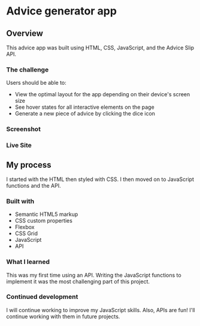 # Advice generator app

## Overview
This advice app was built using HTML, CSS, JavaScript, and the Advice Slip API.

### The challenge

Users should be able to:

- View the optimal layout for the app depending on their device's screen size
- See hover states for all interactive elements on the page
- Generate a new piece of advice by clicking the dice icon

### Screenshot


### Live Site


## My process

I started with the HTML then styled with CSS. 
I then moved on to JavaScript functions and the API. 
### Built with


- Semantic HTML5 markup
- CSS custom properties
- Flexbox
- CSS Grid
- JavaScript
- API

### What I learned

This was my first time using an API. Writing the JavaScript functions to implement it was the most challenging part of this project.


### Continued development
I will continue working to improve my JavaScript skills. Also, APIs are fun! I'll continue working with them in future projects.

